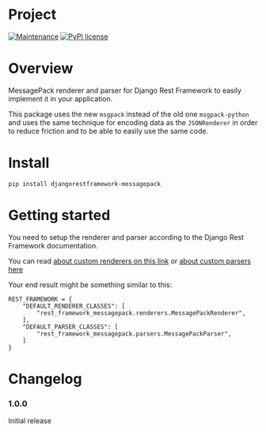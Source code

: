 # Project
[![Maintenance](https://img.shields.io/badge/Maintained%3F-yes-green.svg)](https://GitHub.com/sorinsi/djangorestframework-messagepack/graphs/commit-activity)
[![PyPI license](https://img.shields.io/pypi/l/ansicolortags.svg)](https://pypi.python.org/pypi/djangorestframework-messagepack/)


# Overview
MessagePack renderer and parser for Django Rest Framework to easily implement it in your application.

This package uses the new `msgpack` instead of the old one `msgpack-python` and uses the same
technique for encoding data as the `JSONRenderer` in order to reduce friction and
to be able to easily use the same code.

# Install
`pip install djangorestframework-messagepack`

# Getting started
You need to setup the renderer and parser according to the Django Rest Framework documentation.

You can read [about custom renderers on this link](https://www.django-rest-framework.org/api-guide/renderers/#custom-renderers) 
or [about custom parsers here](https://www.django-rest-framework.org/api-guide/parsers/#custom-parsers)

Your end result might be something similar to this:

```
REST_FRAMEWORK = {
    "DEFAULT_RENDERER_CLASSES": [
        "rest_framework_messagepack.renderers.MessagePackRenderer",
    ],
    "DEFAULT_PARSER_CLASSES": [
        "rest_framework_messagepack.parsers.MessagePackParser",
    ]
}
```

# Changelog

### 1.0.0

Initial release
